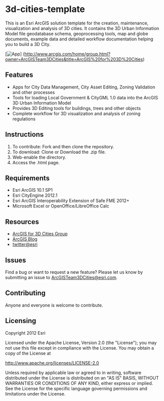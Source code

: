 # 3d-cities-template

This is an Esri ArcGIS solution template for the creation, maintenance, visualization and analysis of 3D cities. It contains the 3D Urban Information Model file geodatabase schema, geoprocessing tools, map and globe documents, example data and detailed workflow documentation helping you to build a 3D City.

[![App](https://github.com/Esri/3d-cities-template/raw/master/3d-cities-template.png "Zoning Designer results in the Web Viewer")] (http://www.arcgis.com/home/group.html?owner=ArcGISTeam3DCities&title=ArcGIS%20for%203D%20Cities)

## Features
* Apps for City Data Management, City Asset Editing, Zoning Validation and other processes
* Tools for loading Local Government & CityGML 1.0 data into the ArcGIS 3D Urban Information Model
* Provides 3D Editing tools for buildings, trees and other objects
* Complete workflow for 3D visualization and analysis of zoning regulations

## Instructions

1.	To contribute: Fork and then clone the repository.  
2.	To download: Clone or Download the .zip file.
3. Web-enable the directory.
4. Access the .html page.

## Requirements

* Esri ArcGIS 10.1 SP1
* Esri CityEngine 2012.1
* Esri ArcGIS Interoperability Extension of Safe FME 2012+
* Microsoft Excel or OpenOffice/LibreOffice Calc

## Resources

* [ArcGIS for 3D Cities Group](http://www.arcgis.com/home/group.html?owner=ArcGISTeam3DCities&title=ArcGIS%20for%203D%20Cities)
* [ArcGIS Blog](http://blogs.esri.com/esri/arcgis/)
* [twitter@esri](http://twitter.com/esri)

## Issues

Find a bug or want to request a new feature?  Please let us know by submitting an issue to ArcGISTeam3DCities@esri.com.

## Contributing

Anyone and everyone is welcome to contribute. 

## Licensing
Copyright 2012 Esri

Licensed under the Apache License, Version 2.0 (the "License");
you may not use this file except in compliance with the License.
You may obtain a copy of the License at

   http://www.apache.org/licenses/LICENSE-2.0

Unless required by applicable law or agreed to in writing, software
distributed under the License is distributed on an "AS IS" BASIS,
WITHOUT WARRANTIES OR CONDITIONS OF ANY KIND, either express or implied.
See the License for the specific language governing permissions and
limitations under the License.
